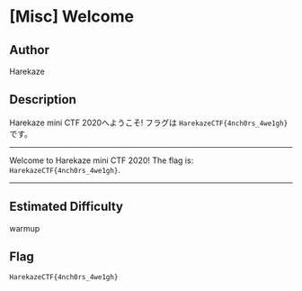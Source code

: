 # [Misc] Welcome
## Author
Harekaze

## Description
Harekaze mini CTF 2020へようこそ! フラグは `HarekazeCTF{4nch0rs_4we1gh}` です。

---

Welcome to Harekaze mini CTF 2020! The flag is: `HarekazeCTF{4nch0rs_4we1gh}`.

---

## Estimated Difficulty
warmup

## Flag
```
HarekazeCTF{4nch0rs_4we1gh}
```